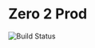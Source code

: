 # Zero 2 Prod

![Build Status](https://github.com/zaksoliman/zero2prod/actions/workflows/general.yaml/badge.svg)

